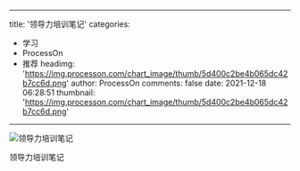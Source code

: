 
---
title: '领导力培训笔记'
categories: 
 - 学习
 - ProcessOn
 - 推荐
headimg: 'https://img.processon.com/chart_image/thumb/5d400c2be4b065dc42b7cc6d.png'
author: ProcessOn
comments: false
date: 2021-12-18 06:28:51
thumbnail: 'https://img.processon.com/chart_image/thumb/5d400c2be4b065dc42b7cc6d.png'
---

<div>   
<img class="thumb" alt="领导力培训笔记" src="https://img.processon.com/chart_image/thumb/5d400c2be4b065dc42b7cc6d.png" referrerpolicy="no-referrer">
<p>领导力培训笔记</p>  
</div>
            